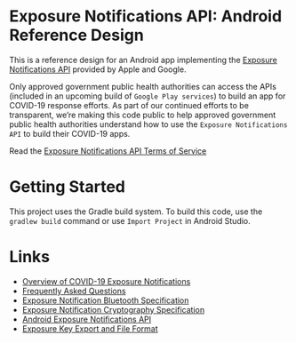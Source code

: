 # Exposure Notifications API: Android Reference Design

This is a reference design for an Android app implementing the
[Exposure Notifications API](https://www.blog.google/inside-google/company-announcements/apple-and-google-partner-covid-19-contact-tracing-technology/)
provided by Apple and Google.

Only approved government public health authorities can access the APIs
(included in an upcoming build of `Google Play services`) to build an app for
COVID-19 response efforts. As part of our continued efforts to be transparent,
we’re making this code public to help approved government public health
authorities understand how to use the `Exposure Notifications API` to build
their COVID-19 apps.

Read the [Exposure Notifications API Terms of Service](https://google.com/covid19/exposurenotifications)

# Getting Started

This project uses the Gradle build system. To build this code, use the
`gradlew build` command or use `Import Project` in Android Studio.

# Links

- [Overview of COVID-19 Exposure Notifications](https://www.blog.google/documents/66/Overview_of_COVID-19_Contact_Tracing_Using_BLE_1.pdf)
- [Frequently Asked Questions](https://www.blog.google/documents/63/Exposure_Notification_-_FAQ_v1.0.pdf)
- [Exposure Notification Bluetooth Specification](https://www.blog.google/documents/70/Exposure_Notification_-_Bluetooth_Specification_v1.2.2.pdf)
- [Exposure Notification Cryptography Specification](https://www.blog.google/documents/69/Exposure_Notification_-_Cryptography_Specification_v1.2.1.pdf)
- [Android Exposure Notifications API](https://developers.google.com/android/exposure-notifications/exposure-notifications-api)
- [Exposure Key Export and File Format](https://static.googleusercontent.com/media/www.google.com/en//covid19/exposurenotifications/pdfs/Exposure-Key-File-Format-and-Verification.pdf)
